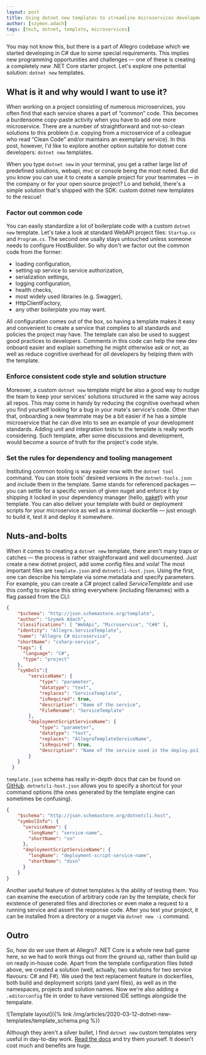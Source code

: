 ```yaml
---
layout: post
title: Using dotnet new templates to streamline microservices development
author: [szymon.adach]
tags: [tech, dotnet, template, microservices]
---
```


You may not know this, but there is a part of Allegro codebase which we started developing in C# due to some special
requirements. This implies new programming opportunities and challenges &mdash; one of these is creating a completely new
.NET Core starter project. Let's explore one potential solution: `dotnet new` templates.

## What is it and why would I want to use it?
When working on a project consisting of numerous microservices, you often find that each service shares a part of
&ldquo;common&rdquo; code. This becomes a burdensome copy-paste activity when you have to add one more microservice.
There are a number of straightforward and not-so-clean solutions to this problem (i.e. copying from a microservice of
a colleague who read &ldquo;Clean Code&rdquo; and/or maintains an exemplary service). In this post, however, I'd like
to explore another option suitable for dotnet core developers: `dotnet new` templates.

When you type `dotnet new` in your terminal, you get a rather large list of predefined solutions, webapi, mvc or console
being the most noted. But did you know you can use it to create a sample project for your teammates &mdash; in the company
or for your open source project? Lo and behold, there's a simple solution that's shipped with the SDK: custom dotnet new
templates to the rescue!

### Factor out common code
You can easily standardize a lot of boilerplate code with a custom `dotnet new` template. Let's take a look at standard
WebAPI project files: `Startup.cs` and `Program.cs`. The second one usally stays untouched unless someone
needs to configure HostBuilder. So why don't we factor out the common code from the former:
* loading configuration,
* setting up service to service authorization,
* serialization settings,
* logging configuration,
* health checks,
* most widely used libraries (e.g. Swagger),
* HttpClientFactory,
* any other boilerplate you may want.


All configuration comes out of the box, so having a template makes it easy and convenient to create a service that
complies to all standards and policies the project may have. The template can also be used to suggest good practices to
developers. Comments in this code can help the new dev onboard easier and explain something he might otherwise ask or not,
as well as reduce cognitive overhead for *all* developers by helping them with the template.

### Enforce consistent code style and solution structure
Moreover, a custom `dotnet new` template might be also a good way to nudge the team to keep your services' solutions
structured in the same way across all repos. This may come in handy by reducing the cognitive overhead when you find
yourself looking for a bug in your mate's service's code. Other than that, onboarding a new teammate may be a bit easier
if he has a simple microservice that he can dive into to see an example of your development standards.
Adding unit and integration tests to the template is really worth considering. Such template, after some discussions
and development, would become a source of truth for the project's code style.

### Set the rules for dependency and tooling management
Instituting common tooling is way easier now with the `dotnet tool` command. You can store tools' desired versions
in the `dotnet-tools.json` and include them in the template. Same stands for referenced packages &mdash; you can settle
for a specific version of given nuget and enforce it by shipping it locked in your dependency manager
(hello, [paket](https://fsprojects.github.io/Paket/index.html)!) with your template.
You can also deliver your template with build or deployment scripts for your microservice as well as a minimal dockerfile
 &mdash; just enough to build it, test it and deploy it somewhere.

## Nuts-and-bolts
When it comes to creating a `dotnet new` template, there aren't many traps or catches &mdash; the process is rather
straightforward and well documented. Just create a new dotnet project, add some config files and voila! The most
important files are `template.json` and `dotnetcli-host.json`. Using the first, one can describe his template via
some metadata and specify parameters. For example, you can create a C# project called *ServiceTemplate* and use this
config to replace this string everywhere (including filenames) with a flag passed from the CLI:

```json
{
    "$schema": "http://json.schemastore.org/template",
    "author": "Szymek Adach",
    "classifications": [ "WebApi", "Microservice", "C#8" ],
    "identity": "Allegro.ServiceTemplate",
    "name": "Allegro C# microservice",
    "shortName": "csharp-service",
    "tags": {
      "language": "C#",
      "type": "project"
    },
    "symbols":{
        "serviceName": {
            "type": "parameter",
            "datatype": "text",
            "replaces": "ServiceTemplate",
            "isRequired": true,
            "description": "Name of the service",
            "FileRename": "ServiceTemplate"
        },
        "deploymentScriptServiceName": {
            "type": "parameter",
            "datatype": "text",
            "replaces": "AllegroTemplateServiceName",
            "isRequired": true,
            "description": "Name of the service used in the deploy.ps1 as well as name of the docker image"
        }
    }
  }
```

`template.json` schema has really in-depth docs that can be found on
[GitHub](https://github.com/dotnet/templating/wiki/Reference-for-template.json).
`dotnetcli-host.json` allows you to specify a shortcut for your command options (the ones generated by the template
engine can sometimes be confusing).

```json
{
    "$schema": "http://json.schemastore.org/dotnetcli.host",
    "symbolInfo": {
      "serviceName": {
        "longName": "service-name",
        "shortName": "sn"
      },
      "deploymentScriptServiceName": {
        "longName": "deployment-script-service-name",
        "shortName": "dssn"
      }
    }
}
```

Another useful feature of dotnet templates is the ability of testing them. You can examine the execution of arbitrary
code ran by the template, check for existence of generated files and directories or even make a request to a running
service and assert the response code.
After you test your project, it can be installed from a directory or a nuget via `dotnet new -i` command.

## Outro
So, how do *we* use them at Allegro? .NET Core is a whole new ball game here, so we had to work things out from the ground up,
rather than build up on ready in-house code. Apart from the template configuration files listed above, we created a solution
(well, actually, two solutions for two service flavours: C# and F#). We used the text replacement feature in dockerfiles,
both build and deployment scripts (and yaml files), as well as in the namespaces, projects and solution names.
Now we're also adding a `.editorconfig` file in order to have versioned IDE settings alongside the tempalate.

![Template layout]({% link /img/articles/2020-03-12-dotnet-new-templates/template_schema.png %})

Although they aren't a silver bullet, I find `dotnet new` custom templates very useful in day-to-day work.
[Read the docs](https://docs.microsoft.com/en-us/dotnet/core/tools/custom-templates) and try them yourself. It doesn't
cost much and benefits are huge.
